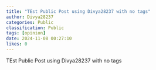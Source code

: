 ```yaml
---
title: "TEst Public Post using Divya28237 with no tags"
author: Divya28237
categories: Public
classification: Public
tags: [opinion]
date: 2024-11-08 00:27:10 
likes: 0
---
```


TEst Public Post using Divya28237 with no tags